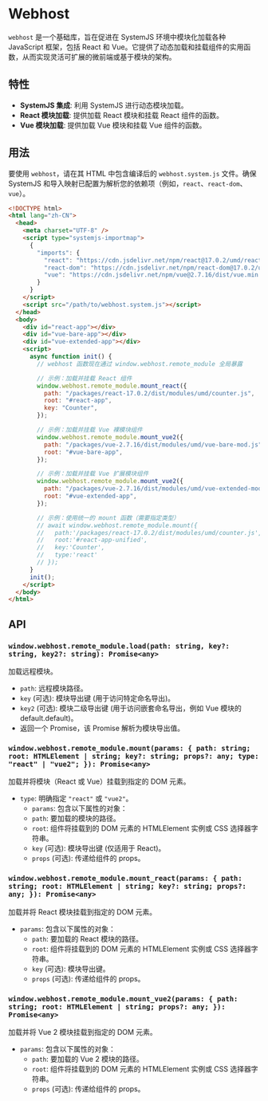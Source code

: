 # Webhost

`webhost` 是一个基础库，旨在促进在 SystemJS 环境中模块化加载各种 JavaScript 框架，包括 React 和 Vue。它提供了动态加载和挂载组件的实用函数，从而实现灵活可扩展的微前端或基于模块的架构。

## 特性

- **SystemJS 集成**: 利用 SystemJS 进行动态模块加载。
- **React 模块加载**: 提供加载 React 模块和挂载 React 组件的函数。
- **Vue 模块加载**: 提供加载 Vue 模块和挂载 Vue 组件的函数。

## 用法

要使用 `webhost`，请在其 HTML 中包含编译后的 `webhost.system.js` 文件。确保 SystemJS 和导入映射已配置为解析您的依赖项（例如，`react`、`react-dom`、`vue`）。

```html
<!DOCTYPE html>
<html lang="zh-CN">
  <head>
    <meta charset="UTF-8" />
    <script type="systemjs-importmap">
      {
        "imports": {
          "react": "https://cdn.jsdelivr.net/npm/react@17.0.2/umd/react.production.min.js",
          "react-dom": "https://cdn.jsdelivr.net/npm/react-dom@17.0.2/umd/react-dom.production.min.js",
          "vue": "https://cdn.jsdelivr.net/npm/vue@2.7.16/dist/vue.min.js"
        }
      }
    </script>
    <script src="/path/to/webhost.system.js"></script>
  </head>
  <body>
    <div id="react-app"></div>
    <div id="vue-bare-app"></div>
    <div id="vue-extended-app"></div>
    <script>
      async function init() {
        // webhost 函数现在通过 window.webhost.remote_module 全局暴露

        // 示例：加载并挂载 React 组件
        window.webhost.remote_module.mount_react({
          path: "/packages/react-17.0.2/dist/modules/umd/counter.js",
          root: "#react-app",
          key: "Counter",
        });

        // 示例：加载并挂载 Vue 裸模块组件
        window.webhost.remote_module.mount_vue2({
          path: "/packages/vue-2.7.16/dist/modules/umd/vue-bare-mod.js",
          root: "#vue-bare-app",
        });

        // 示例：加载并挂载 Vue 扩展模块组件
        window.webhost.remote_module.mount_vue2({
          path: "/packages/vue-2.7.16/dist/modules/umd/vue-extended-mod.js",
          root: "#vue-extended-app",
        });

        // 示例：使用统一的 mount 函数（需要指定类型）
        // await window.webhost.remote_module.mount({
        //   path:'/packages/react-17.0.2/dist/modules/umd/counter.js',
        //   root:'#react-app-unified',
        //   key:'Counter',
        //   type:'react'
        // });
      }
      init();
    </script>
  </body>
</html>
```

## API

### `window.webhost.remote_module.load(path: string, key?: string, key2?: string): Promise<any>`

加载远程模块。

- `path`: 远程模块路径。
- `key` (可选): 模块导出键 (用于访问特定命名导出)。
- `key2` (可选): 模块二级导出键 (用于访问嵌套命名导出，例如 Vue 模块的 default.default)。
- 返回一个 Promise，该 Promise 解析为模块导出值。

### `window.webhost.remote_module.mount(params: { path: string; root: HTMLElement | string; key?: string; props?: any; type: "react" | "vue2"; }): Promise<any>`

加载并将模块（React 或 Vue）挂载到指定的 DOM 元素。

- `type`: 明确指定 `"react"` 或 `"vue2"`。
  - `params`: 包含以下属性的对象：
  - `path`: 要加载的模块的路径。
  - `root`: 组件将挂载到的 DOM 元素的 HTMLElement 实例或 CSS 选择器字符串。
  - `key` (可选): 模块导出键 (仅适用于 React)。
  - `props` (可选): 传递给组件的 props。

### `window.webhost.remote_module.mount_react(params: { path: string; root: HTMLElement | string; key?: string; props?: any; }): Promise<any>`

加载并将 React 模块挂载到指定的 DOM 元素。

- `params`: 包含以下属性的对象：
  - `path`: 要加载的 React 模块的路径。
  - `root`: 组件将挂载到的 DOM 元素的 HTMLElement 实例或 CSS 选择器字符串。
  - `key` (可选): 模块导出键。
  - `props` (可选): 传递给组件的 props。

### `window.webhost.remote_module.mount_vue2(params: { path: string; root: HTMLElement | string; props?: any; }): Promise<any>`

加载并将 Vue 2 模块挂载到指定的 DOM 元素。

- `params`: 包含以下属性的对象：
  - `path`: 要加载的 Vue 2 模块的路径。
  - `root`: 组件将挂载到的 DOM 元素的 HTMLElement 实例或 CSS 选择器字符串。
  - `props` (可选): 传递给组件的 props。
